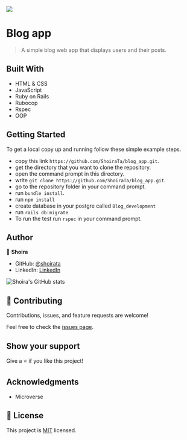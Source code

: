![](https://img.shields.io/badge/Microverse-blueviolet)

# Blog app

> A simple blog web app that displays users and their posts. 

## Built With

- HTML & CSS
- JavaScript
- Ruby on Rails
- Rubocop
- Rspec
- OOP



## Getting Started

To get a local copy up and running follow these simple example steps.

- copy this link `https://github.com/ShoiraTa/blog_app.git`.
- get the directory that you want to clone the repository.
- open the command prompt in this directory.
- write `git clone https://github.com/ShoiraTa/blog_app.git`.
- go to the repository folder in your command prompt.
- run `bundle install`.
- run `npm install`
- create database in your postgre called `Blog_development`
- run `rails db:migrate`
- To run the test run `rspec` in your command prompt.

## Author
👤 **Shoira**

- GitHub: [@shoirata](https://github.com/shoirata)
- LinkedIn: [LinkedIn](https://www.linkedin.com/in/shoira-tashpulatova-bab4a7122/)

![Shoira's GitHub stats](https://github-readme-stats.vercel.app/api?username=shoirata&count_private=true&theme=dark&show_icons=true)


## 🤝 Contributing

Contributions, issues, and feature requests are welcome!

Feel free to check the [issues page](../../issues/).

## Show your support

Give a ⭐️ if you like this project!

## Acknowledgments

- Microverse

## 📝 License

This project is [MIT](./MIT.md) licensed.